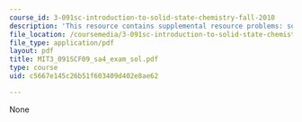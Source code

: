 ```yaml
---
course_id: 3-091sc-introduction-to-solid-state-chemistry-fall-2010
description: 'This resource contains supplemental resource problems: solution outline.'
file_location: /coursemedia/3-091sc-introduction-to-solid-state-chemistry-fall-2010/c5667e145c26b51f603409d402e8ae62_MIT3_091SCF09_sa4_exam_sol.pdf
file_type: application/pdf
layout: pdf
title: MIT3_091SCF09_sa4_exam_sol.pdf
type: course
uid: c5667e145c26b51f603409d402e8ae62

---
```

None